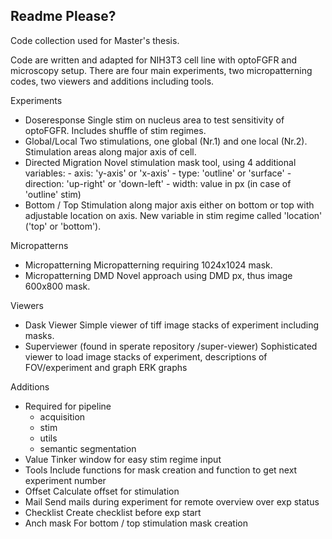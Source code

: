 Readme Please?
------


Code collection used for Master's thesis.

Code are written and adapted for NIH3T3 cell line with optoFGFR and microscopy setup.
There are four main experiments, two micropatterning codes, two viewers and additions including tools.


  Experiments
  - Doseresponse
      Single stim on nucleus area to test sensitivity of optoFGFR. Includes shuffle of stim regimes.
  - Global/Local
      Two stimulations, one global (Nr.1) and one local (Nr.2). Stimulation areas along major axis of cell.
  - Directed Migration
      Novel stimulation mask tool, using 4 additional variables:
        - axis: 'y-axis' or 'x-axis'
        - type: 'outline' or 'surface'
        - direction: 'up-right' or 'down-left'
        - width: value in px (in case of 'outline' stim)
  - Bottom / Top
      Stimulation along major axis either on bottom or top with adjustable location on axis. New variable in stim regime called 'location' ('top' or 'bottom').


  Micropatterns
  - Micropatterning
      Micropatterning requiring 1024x1024 mask. 
  - Micropatterning DMD
      Novel approach using DMD px, thus image 600x800 mask.

  Viewers
  - Dask Viewer
      Simple viewer of tiff image stacks of experiment including masks.
  - Superviewer (found in sperate repository /super-viewer)
      Sophisticated viewer to load image stacks of experiment, descriptions of FOV/experiment and graph ERK graphs


  Additions
  - Required for pipeline
    - acquisition
    - stim
    - utils
    - semantic segmentation
  - Value
      Tinker window for easy stim regime input
  - Tools
        Include functions for mask creation and function to get next experiment number
  - Offset
        Calculate offset for stimulation
  - Mail
        Send mails during experiment for remote overview over exp status
  - Checklist
        Create checklist before exp start
  - Anch mask
        For bottom / top stimulation mask creation
        

    
